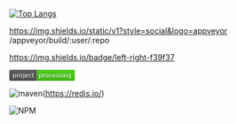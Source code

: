 [![Top Langs](https://github-readme-stats.vercel.app/api/top-langs/?username=cheepion&show_icons=true&theme=buefy)](https://github.com/anuraghazra/github-readme-stats)

https://img.shields.io/static/v1?style=social&logo=appveyor
/appveyor/build/:user/:repo

https://img.shields.io/badge/left-right-f39f37


<svg xmlns="http://www.w3.org/2000/svg" xmlns:xlink="http://www.w3.org/1999/xlink" width="118" height="20" role="img" aria-label="project: processing"><title>project: processing</title><linearGradient id="s" x2="0" y2="100%"><stop offset="0" stop-color="#bbb" stop-opacity=".1"/><stop offset="1" stop-opacity=".1"/></linearGradient><clipPath id="r"><rect width="118" height="20" rx="3" fill="#fff"/></clipPath><g clip-path="url(#r)"><rect width="49" height="20" fill="#555"/><rect x="49" width="69" height="20" fill="#4c1"/><rect width="118" height="20" fill="url(#s)"/></g><g fill="#fff" text-anchor="middle" font-family="Verdana,Geneva,DejaVu Sans,sans-serif" text-rendering="geometricPrecision" font-size="110"><text aria-hidden="true" x="255" y="150" fill="#010101" fill-opacity=".3" transform="scale(.1)" textLength="390">project</text><text x="255" y="140" transform="scale(.1)" fill="#fff" textLength="390">project</text><text aria-hidden="true" x="825" y="150" fill="#010101" fill-opacity=".3" transform="scale(.1)" textLength="590">processing</text><text x="825" y="140" transform="scale(.1)" fill="#fff" textLength="590">processing</text></g></svg>




![maven](https://img.shields.io/badge/project-processing-brightgreen+-blue.svg)(https://redis.io/)

<img alt="NPM" src="https://raster.shields.io/badge/Maven-3.1+-red.svg">
